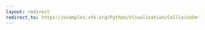 ```yaml
---
layout: redirect
redirect_to: https://examples.vtk.org/Python/Visualization/CollisionDetection/
---
```

